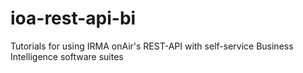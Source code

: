 # ioa-rest-api-bi
Tutorials for using IRMA onAir's REST-API with self-service Business Intelligence software suites
